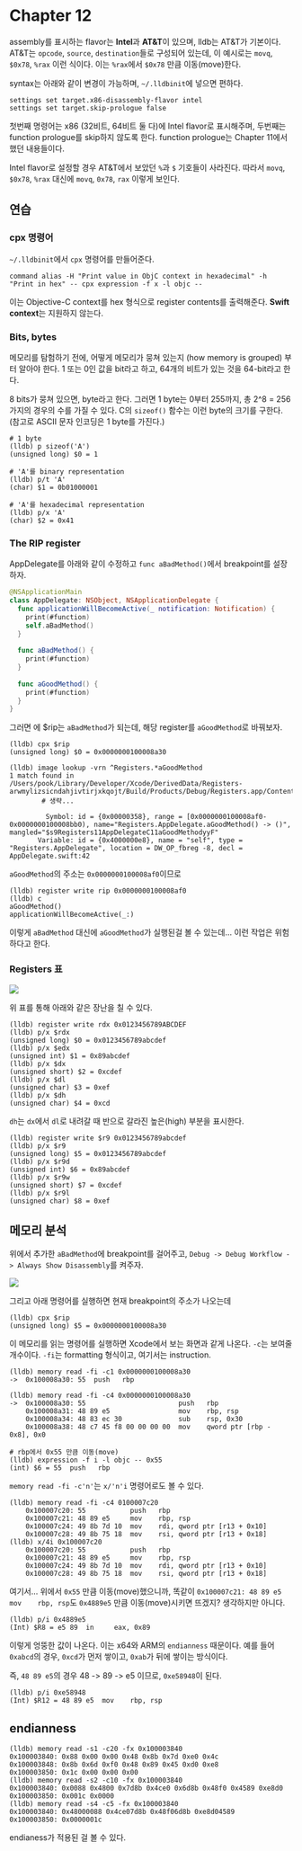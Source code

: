 # Chapter 12

assembly를 표시하는 flavor는 **Intel**과 **AT&T**이 있으며, lldb는 AT&T가 기본이다. AT&T는 `opcode`, `source`, `destination`들로 구성되어 있는데, 이 예시로는 `movq`, `$0x78`, `%rax` 이런 식이다. 이는 `%rax`에서 `$0x78` 만큼 이동(move)한다.

syntax는 아래와 같이 변경이 가능하며, `~/.lldbinit`에 넣으면 편하다.

```
settings set target.x86-disassembly-flavor intel
settings set target.skip-prologue false
```

첫번째 명령어는 x86 (32비트, 64비트 둘 다)에 Intel flavor로 표시해주며, 두번째는 function prologue를 skip하지 않도록 한다. function prologue는 Chapter 11에서 했던 내용들이다.

Intel flavor로 설정할 경우 AT&T에서 보았던 `%`과 `$` 기호들이 사라진다. 따라서 `movq`, `$0x78`, `%rax` 대신에 `movq`, `0x78`, `rax` 이렇게 보인다. 

## 연습

### cpx 명령어

`~/.lldbinit`에서 `cpx` 명령어를 만들어준다.

````
command alias -H "Print value in ObjC context in hexadecimal" -h "Print in hex" -- cpx expression -f x -l objc --
````

이는 Objective-C context를 hex 형식으로 register contents를 출력해준다. **Swift context**는 지원하지 않는다.

### Bits, bytes

메모리를 탐험하기 전에, 어떻게 메모리가 뭉쳐 있는지 (how memory is grouped) 부터 알아야 한다. 1 또는 0인 값을 bit라고 하고, 64개의 비트가 있는 것을 64-bit라고 한다.

8 bits가 뭉쳐 있으면, byte라고 한다. 그러면 1 byte는 0부터 255까지, 총 2^8 = 256가지의 경우의 수를 가질 수 있다. C의 `sizeof()` 함수는 이런 byte의 크기를 구한다. (참고로 ASCII 문자 인코딩은 1 byte를 가진다.)

```
# 1 byte
(lldb) p sizeof('A')
(unsigned long) $0 = 1

# 'A'를 binary representation
(lldb) p/t 'A'
(char) $1 = 0b01000001

# 'A'를 hexadecimal representation
(lldb) p/x 'A'
(char) $2 = 0x41
```

### The RIP register

AppDelegate를 아래와 같이 수정하고 `func aBadMethod()`에서 breakpoint를 설장하자.

```swift
@NSApplicationMain
class AppDelegate: NSObject, NSApplicationDelegate {
  func applicationWillBecomeActive(_ notification: Notification) {
    print(#function)
    self.aBadMethod()
  }
  
  func aBadMethod() {
    print(#function)
  }
  
  func aGoodMethod() {
    print(#function)
  }
}
```

그러면 에 $rip는 `aBadMethod`가 되는데, 해당 register를 `aGoodMethod`로 바꿔보자.

```
(lldb) cpx $rip
(unsigned long) $0 = 0x0000000100008a30

(lldb) image lookup -vrn ^Registers.*aGoodMethod
1 match found in /Users/pook/Library/Developer/Xcode/DerivedData/Registers-arwmylizsicndahjivtirjxkqojt/Build/Products/Debug/Registers.app/Contents/MacOS/Registers:
        # 생략...
        
         Symbol: id = {0x00000358}, range = [0x0000000100008af0-0x0000000100008bb0), name="Registers.AppDelegate.aGoodMethod() -> ()", mangled="$s9Registers11AppDelegateC11aGoodMethodyyF"
       Variable: id = {0x4000000e8}, name = "self", type = "Registers.AppDelegate", location = DW_OP_fbreg -8, decl = AppDelegate.swift:42

```

`aGoodMethod`의 주소는 `0x0000000100008af0`이므로

```
(lldb) register write rip 0x0000000100008af0
(lldb) c
aGoodMethod()
applicationWillBecomeActive(_:)
```

이렇게 `aBadMethod` 대신에 `aGoodMethod`가 실행된걸 볼 수 있는데... 이런 작업은 위험하다고 한다.

### Registers 표

![](images/22.png)

위 표를 통해 아래와 같은 장난을 칠 수 있다.

```
(lldb) register write rdx 0x0123456789ABCDEF
(lldb) p/x $rdx
(unsigned long) $0 = 0x0123456789abcdef
(lldb) p/x $edx
(unsigned int) $1 = 0x89abcdef
(lldb) p/x $dx
(unsigned short) $2 = 0xcdef
(lldb) p/x $dl
(unsigned char) $3 = 0xef
(lldb) p/x $dh
(unsigned char) $4 = 0xcd
```

`dh`는 `dx`에서 `dl`로 내려갈 때 반으로 갈라진 높은(high) 부분을 표시한다.

```
(lldb) register write $r9 0x0123456789abcdef
(lldb) p/x $r9
(unsigned long) $5 = 0x0123456789abcdef
(lldb) p/x $r9d
(unsigned int) $6 = 0x89abcdef
(lldb) p/x $r9w
(unsigned short) $7 = 0xcdef
(lldb) p/x $r9l
(unsigned char) $8 = 0xef
```

## 메모리 분석

위에서 추가한 `aBadMethod`에 breakpoint를 걸어주고, `Debug -> Debug Workflow -> Always Show Disassembly`를 켜주자.

![](images/23.png)

그리고 아래 명령어를 실행하면 현재 breakpoint의 주소가 나오는데

```
(lldb) cpx $rip
(unsigned long) $5 = 0x0000000100008a30
```

이 메모리를 읽는 명령어를 실행하면 Xcode에서 보는 화면과 같게 나온다. `-c`는 보여줄 개수이다. `-fi`는 formatting 형식이고, 여기서는 instruction.

```
(lldb) memory read -fi -c1 0x0000000100008a30
->  0x100008a30: 55  push   rbp

(lldb) memory read -fi -c4 0x0000000100008a30
->  0x100008a30: 55                       push   rbp
    0x100008a31: 48 89 e5                 mov    rbp, rsp
    0x100008a34: 48 83 ec 30              sub    rsp, 0x30
    0x100008a38: 48 c7 45 f8 00 00 00 00  mov    qword ptr [rbp - 0x8], 0x0
    
# rbp에서 0x55 만큼 이동(move)
(lldb) expression -f i -l objc -- 0x55
(int) $6 = 55  push   rbp
```

`memory read -fi -c'n'`는 `x/'n'i` 명령어로도 볼 수 있다.

```
(lldb) memory read -fi -c4 0100007c20
    0x100007c20: 55           push   rbp
    0x100007c21: 48 89 e5     mov    rbp, rsp
    0x100007c24: 49 8b 7d 10  mov    rdi, qword ptr [r13 + 0x10]
    0x100007c28: 49 8b 75 18  mov    rsi, qword ptr [r13 + 0x18]
(lldb) x/4i 0x100007c20
    0x100007c20: 55           push   rbp
    0x100007c21: 48 89 e5     mov    rbp, rsp
    0x100007c24: 49 8b 7d 10  mov    rdi, qword ptr [r13 + 0x10]
    0x100007c28: 49 8b 75 18  mov    rsi, qword ptr [r13 + 0x18]
```

여기서... 위에서 `0x55` 만큼 이동(move)했으니까, 똑같이 `0x100007c21: 48 89 e5     mov    rbp, rsp`도 `0x4889e5` 만큼 이동(move)시키면 뜨겠지? 생각하지만 아니다.

```
(lldb) p/i 0x4889e5
(Int) $R8 = e5 89  in     eax, 0x89
```

이렇게 엉뚱한 값이 나온다. 이는 x64와 ARM의 `endianness` 때문이다. 예를 들어 `0xabcd`의 경우, `0xcd`가 먼저 쌓이고, `0xab`가 뒤에 쌓이는 방식이다.

즉, `48 89 e5`의 경우 48 -> 89 -> e5 이므로, `0xe58948`이 된다.

```
(lldb) p/i 0xe58948
(Int) $R12 = 48 89 e5  mov    rbp, rsp
```

## endianness

```
(lldb) memory read -s1 -c20 -fx 0x100003840
0x100003840: 0x88 0x00 0x00 0x48 0x8b 0x7d 0xe0 0x4c
0x100003848: 0x8b 0x6d 0xf0 0x48 0x89 0x45 0xd0 0xe8
0x100003850: 0x1c 0x00 0x00 0x00
(lldb) memory read -s2 -c10 -fx 0x100003840
0x100003840: 0x0088 0x4800 0x7d8b 0x4ce0 0x6d8b 0x48f0 0x4589 0xe8d0
0x100003850: 0x001c 0x0000
(lldb) memory read -s4 -c5 -fx 0x100003840
0x100003840: 0x48000088 0x4ce07d8b 0x48f06d8b 0xe8d04589
0x100003850: 0x0000001c
```

endianess가 적용된 걸 볼 수 있다.

